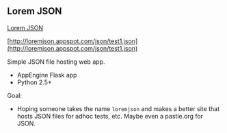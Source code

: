 ## Lorem JSON

[Lorem JSON](http://loremjson.appspot.com/)

[http://loremjson.appspot.com/json/test1.json](http://loremjson.appspot.com/json/test1.json)

Simple JSON file hosting web app.

* AppEngine Flask app
* Python 2.5+

Goal:

* Hoping someone takes the name `loremjson` and makes a better site that hosts JSON files for adhoc tests, etc. Maybe even a pastie.org for JSON.